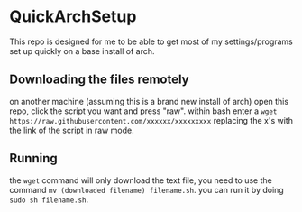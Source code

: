 # QuickArchSetup

This repo is designed for me to be able to get most of my settings/programs set up quickly on a base install of arch.

## Downloading the files remotely
on another machine (assuming this is a brand new install of arch) open this repo, click the script you want and press "raw". within bash enter a ```wget https://raw.githubusercontent.com/xxxxxx/xxxxxxxxx``` replacing the x's with the link of the script in raw mode.

## Running
the ```wget``` command will only download the text file, you need to use the command ```mv (downloaded filename) filename.sh```. you can run it by doing ```sudo sh filename.sh```.
